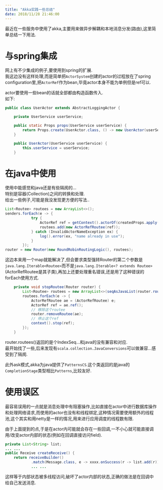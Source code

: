 ```yaml
---
title: "Akka实践一些总结"
date: 2018/11/28 21:46:00
---
```

最近在一些服务中使用了akka,主要用来做异步解耦和本地消息分发(路由),这里简单总结一下用法.  

# 与spring集成  
网上有不少集成的例子,要使用到spring的扩展.  
我这边没有这样处理,而是简单把`ActorSystem`创建的actor的过程放在了spring configuration里,把`ActorRef`作为bean,毕竟actor本身不能为单例但是ref可以.  

actor要使用一些bean的话就全部都由构造函数传入.  
如下:
```java
public class UserActor extends AbstractLoggingActor {

    private UserService userService;

    public static Props props(UserService userService) {
        return Props.create(UserActor.class, () -> new UserActor(userService));
    }

    public UserActor(UserService userService) {
        this.userService = userService;
    }
```  

# 在java中使用 
使用中能感觉和java还是有些隔阂的...  
特别是容器(Collection)之间的转换和处理.  
给出一些例子,可能是我没发现更方便的写法..  
  
```java
List<Routee> routees = new ArrayList<>();
senders.forEach(e -> {
            try {
                ActorRef ref = getContext().actorOf(createdProps.apply(e), prefix + "-" + e.getId());
                routees.add(new ActorRefRoutee(ref));
            } catch (InvalidActorNameException ex) {
                log().error(ex, "name already in use");
            }
        });
router = new Router(new RoundRobinRoutingLogic(), routees);
```  
这边本来用一个map就能解决了,但会要求类型强转Router的第二个参数是`java.lang.Iterable<Routee>`而不是`java.lang.Iterable<? extends Routee>`(ActorRefRoutee是其子类),再加上还要处理重名错误,还是用了这种错误的forEach使用方式.  

```java
    private void stopRoutee(Router router) {
        List<Routee> routees = new ArrayList<>(seqAsJavaList(router.routees()));
        routees.forEach(e -> {
            ActorRefRoutee ae = (ActorRefRoutee) e;
            ActorRef ref = ae.ref();
            // 移除这个routee
            router.removeRoutee(ae);
            // 停止这个ref
            context().stop(ref);
        });
    }
```
router.routees()返回的是个IndexSeq...和java的没有兼容和对应.  
最开始找了一些,后来发现有`scala.collection.JavaConversions`可以做兼容...感受到了隔阂.  

此外ask模式,akka为java提供了`PatternsCS`.这个类返回的是java的`CompletionStage`类型相比`Patterns`,比较友好.  

# 使用误区
最容易误用的一点就是消息处理中有阻塞操作,比如直接在actor中进行数据库操作和处理网络请求,而使用的actor也没有和线程绑定,这种情况需要使用额外的线程池,这个其实和用netty是一样的情况,用来进行应用调度的线程数有限.  

由于上面提到的点,于是在actor内可能就会存在一些回调,一不小心就可能直接调用/改变actor内部的状态(例如在回调直接访问field).  
```java
private List<String> list;
... ...
public Receive createReceive() {
    return receiveBuilder()
            .match(Message.class, e -> xxxx.onSuccess(r -> list.add(r)))
            ... ...
```  
这样等于内部状态被多线程访问,破坏了actor内部的状态,正确的做法是在回调中给自己发送消息.
